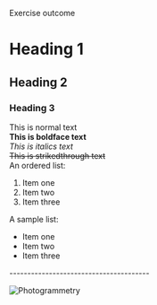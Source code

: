 Exercise outcome
<h1>Heading 1</h1>
<h2>Heading 2</h2>
<h3>Heading 3</h3>
This is normal text<br>
<strong>This is boldface text</strong><br>
<em>This is italics text</em><br>
<s>This is strikedthrough text</s><br>
An ordered list:
<ol>
  <li>Item one</li>
  <li>Item two</li>
  <li>Item three</li>
</ol>
A sample list:
<ul>
  <li>Item one</li>
  <li>Item two</li>
  <li>Item three</li>
</ul>

---------------------------------------<br>

![Photogrammetry](https://github.com/user-attachments/assets/3f4b4d8a-c877-4908-bf6d-89f4741291d4)

